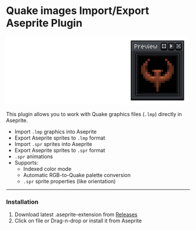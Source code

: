 # Quake images Import/Export Aseprite Plugin


![Quake aseprite lmp export import plugin preivew image](./quake-aseprite-img.png)


This plugin allows you to work with Quake graphics files (`.lmp`) directly in Aseprite.
- Import `.lmp` graphics into Aseprite
- Export Aseprite sprites to `.lmp` format
- Import `.spr` sprites into Aseprite
- Export Aseprite sprites to `.spr` format
- `.spr` animations
- Supports:
  - Indexed color mode
  - Automatic RGB-to-Quake palette conversion
  - `.spr` sprite properties (like orientation)

---

### Installation
1) Download latest .aseprite-extension from [Releases](https://github.com/ceramicSoda/quake-aseprite/releases)
2) Click on file or Drag-n-drop or install it from Aseprite
